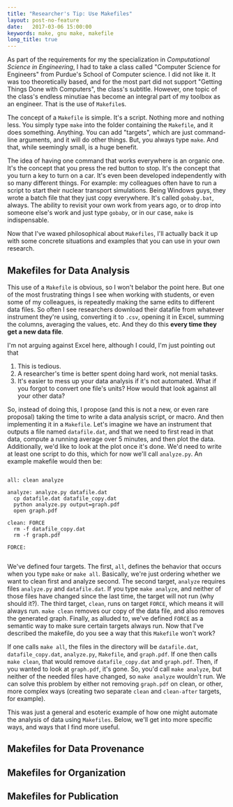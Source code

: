 ```yaml
---
title: "Researcher's Tip: Use Makefiles"
layout: post-no-feature
date:   2017-03-06 15:00:00
keywords: make, gnu make, makefile
long_title: true
---
```


As part of the requirements for my the specialization in *Computational Science
in Engineering*, I had to take a class called "Computer Science for Engineers"
from Purdue's School of Computer science.  I did not like it. It was too
theoretically based, and for the most part did not support "Getting Things Done
with Computers", the class's subtitle.  However, one topic of the class's
endless minutiae has become an integral part of my toolbox as an engineer. That
is the use of ``Makefile``s.

The concept of a ``Makefile`` is simple.  It's a script.  Nothing more and
nothing less. You simply type ``make`` into the folder containing the
``Makefile``, and it does something. Anything.  You can add "targets", which are
just command-line arguments, and it will do other things.  But, you always type
``make``.  And that, while seemingly small, is a huge benefit.

The idea of having one command that works everywhere is an organic one.  It's
the concept that you press the red button to stop.  It's the concept that you
turn a key to turn on a car.  It's even been developed independently with so
many different things.  For example: my colleagues often have to run a script to
start their nuclear transport simulations.  Being Windows guys, they wrote a
batch file that they just copy everywhere.  It's called ``gobaby.bat``, always.
The ability to revisit your own work from years ago, or to drop into someone
else's work and just type ``gobaby``, or in our case, ``make`` is indispensable.

Now that I've waxed philosophical about ``Makefiles``, I'll actually back it up
with some concrete situations and examples that you can use in your own
research.

## Makefiles for Data Analysis

This use of a ``Makefile`` is obvious, so I won't belabor the point here. But
one of the most frustrating things I see when working with students, or even
some of my colleagues, is repeatedly making the same edits to different data
files. So often I see researchers download their datafile from whatever
instrument they're using, converting it to ``.csv``, opening it in Excel,
summing the columns, averaging the values, etc.  And they do this **every time
they get a new data file**.

I'm not arguing against Excel here, although I could, I'm just pointing out that

1. This is tedious.
2. A researcher's time is better spent doing hard work, not menial tasks.
3. It's easier to mess up your data analysis if it's not automated.  What if
  you forgot to convert one file's units? How would that look against all your
  other data?

So, instead of doing this, I propose (and this is not a new, or even rare
proposal) taking the time to write a data analysis script, or macro. And then
implementing it in a ``Makefile``.  Let's imagine we have an instrument that outputs a file named ``datafile.dat``, and that we need to first read in that data, compute a running average over 5 minutes, and then plot the data. Additionally, we'd like to look at the plot once it's done.  We'd need to write at least one script to do this, which for now we'll call ``analyze.py``. An example makefile would then be:

~~~ make

all: clean analyze

analyze: analyze.py datafile.dat
  cp datafile.dat datafile_copy.dat
  python analyze.py output=graph.pdf
  open graph.pdf

clean: FORCE
  rm -f datafile_copy.dat
  rm -f graph.pdf

FORCE:


~~~

We've defined four targets.  The first, ``all``, defines the behavior that
occurs when you type ``make`` or ``make all``.  Basically, we're just ordering
whether we want to clean first and analyze second.  The second target,
``analyze`` requires files ``analyze.py`` and ``datafile.dat``.  If you type
``make analyze``, and neither of those files have changed since the last time,
the target will not run (why should it?).  The third target, ``clean``, runs on
target ``FORCE``, which means it will always run. ``make clean`` removes our
copy of the data file, and also removes the generated graph.  Finally, as
alluded to, we've defined ``FORCE`` as a semantic way to make sure certain
targets always run.  Now that I've described the makefile, do you see a way that
this ``Makefile`` won't work?

If one calls ``make all``, the files in the directory will be ``datafile.dat``,
``datafile_copy.dat``, ``analyze.py``, ``Makefile``, and ``graph.pdf``.  If one
then calls ``make clean``, that would remove ``datafile_copy.dat`` and
``graph.pdf``.  Then, if you wanted to look at ``graph.pdf``, it's gone.  So,
you'd call ``make analyze``, but neither of the needed files have changed, so
``make analyze`` wouldn't run.  We can solve this problem by either not removing
``graph.pdf`` on clean, or other, more complex ways (creating two separate
``clean`` and ``clean-after`` targets, for example).

This was just a general and esoteric example of how one might automate the
analysis of data using ``Makefiles``.  Below, we'll get into more specific ways,
and ways that I find more useful.

## Makefiles for Data Provenance

## Makefiles for Organization

## Makefiles for Publication

